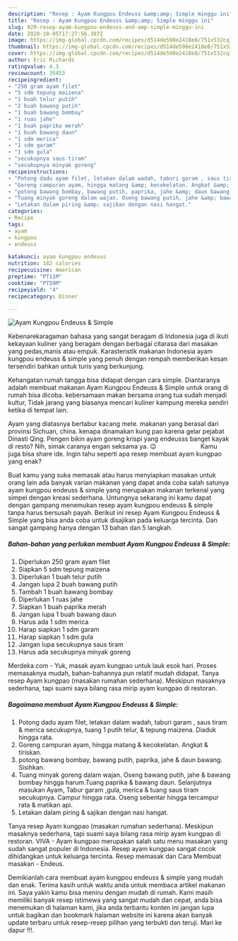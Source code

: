 ```yaml
---
description: "Resep : Ayam Kungpou Endeuss &amp;amp; Simple minggu ini"
title: "Resep : Ayam Kungpou Endeuss &amp;amp; Simple minggu ini"
slug: 929-resep-ayam-kungpou-endeuss-and-amp-simple-minggu-ini
date: 2020-10-05T17:27:56.387Z
image: https://img-global.cpcdn.com/recipes/d514de590e2418e8/751x532cq70/ayam-kungpou-endeuss-simple-foto-resep-utama.jpg
thumbnail: https://img-global.cpcdn.com/recipes/d514de590e2418e8/751x532cq70/ayam-kungpou-endeuss-simple-foto-resep-utama.jpg
cover: https://img-global.cpcdn.com/recipes/d514de590e2418e8/751x532cq70/ayam-kungpou-endeuss-simple-foto-resep-utama.jpg
author: Eric Richards
ratingvalue: 4.3
reviewcount: 35453
recipeingredient:
- "250 gram ayam filet"
- "5 sdm tepung maizena"
- "1 buah telur putih"
- "2 buah bawang putih"
- "1 buah bawang bombay"
- "1 ruas jahe"
- "1 buah paprika merah"
- "1 buah bawang daun"
- "1 sdm merica"
- "1 sdm garam"
- "1 sdm gula"
- "secukupnya saus tiram"
- "secukupnya minyak goreng"
recipeinstructions:
- "Potong dadu ayam filet, letakan dalam wadah, taburi garam , saus tiram &amp; merica secukupnya, tuang 1 putih telur, &amp; tepung maizena. Diaduk hingga rata."
- "Goreng campuran ayam, hingga matang &amp; kecokelatan. Angkat &amp; tiriskan."
- "potong bawang bombay, bawang putih, paprika, jahe &amp; daun bawang. Sisihkan."
- "Tuang minyak goreng dalam wajan. Oseng bawang putih, jahe &amp; bawang bombay hingga harum.Tuang paprika &amp; bawang daun. Selanjutnya masukan Ayam, Tabur garam ,gula, merica &amp; tuang saus tiram secukupnya. Campur hingga rata. Oseng sebentar hingga tercampur rata &amp; matikan api."
- "Letakan dalam piring &amp; sajikan dengan nasi hangat."
categories:
- Recipe
tags:
- ayam
- kungpou
- endeuss

katakunci: ayam kungpou endeuss 
nutrition: 182 calories
recipecuisine: American
preptime: "PT11M"
cooktime: "PT59M"
recipeyield: "4"
recipecategory: Dinner

---
```



![Ayam Kungpou Endeuss &amp; Simple](https://img-global.cpcdn.com/recipes/d514de590e2418e8/751x532cq70/ayam-kungpou-endeuss-simple-foto-resep-utama.jpg)

Kebenarekaragaman bahasa yang sangat beragam di Indonesia juga di ikuti kekayaan kuliner yang beragam dengan berbagai citarasa dari masakan yang pedas,manis atau empuk. Karasteristik makanan Indonesia ayam kungpou endeuss &amp; simple yang penuh dengan rempah memberikan kesan tersendiri bahkan untuk turis yang berkunjung.


Kehangatan rumah tangga bisa didapat dengan cara simple. Diantaranya adalah membuat makanan Ayam Kungpou Endeuss &amp; Simple untuk orang di rumah bisa dicoba. kebersamaan makan bersama orang tua sudah menjadi kultur, Tidak jarang yang biasanya mencari kuliner kampung mereka sendiri ketika di tempat lain.

Ayam yang diatasnya bertabur kacang mete. makanan yang berasal dari provinsi Sichuan, china. kenapa dinamakan kung pao karena gelar pejabat Dinasti Qing. Pengen bikin ayam goreng krispi yang endeusss banget kayak di resto? Nih, simak caranya engan seksama ya. 😉 ⠀⠀⠀⠀⠀⠀⠀⠀⠀ Kamu juga bisa share ide. Ingin tahu seperti apa resep membuat ayam kungpao yang enak?

Buat kamu yang suka memasak atau harus menyiapkan masakan untuk orang lain ada banyak varian makanan yang dapat anda coba salah satunya ayam kungpou endeuss &amp; simple yang merupakan makanan terkenal yang simpel dengan kreasi sederhana. Untungnya sekarang ini kamu dapat dengan gampang menemukan resep ayam kungpou endeuss &amp; simple tanpa harus bersusah payah.
Berikut ini resep Ayam Kungpou Endeuss &amp; Simple yang bisa anda coba untuk disajikan pada keluarga tercinta. Dan sangat gampang hanya dengan 13 bahan dan 5 langkah.


<!--inarticleads1-->

##### Bahan-bahan yang perlukan membuat Ayam Kungpou Endeuss &amp; Simple:

1. Diperlukan 250 gram ayam filet
1. Siapkan 5 sdm tepung maizena
1. Diperlukan 1 buah telur putih
1. Jangan lupa 2 buah bawang putih
1. Tambah 1 buah bawang bombay
1. Diperlukan 1 ruas jahe
1. Siapkan 1 buah paprika merah
1. Jangan lupa 1 buah bawang daun
1. Harus ada 1 sdm merica
1. Harap siapkan 1 sdm garam
1. Harap siapkan 1 sdm gula
1. Jangan lupa secukupnya saus tiram
1. Harus ada secukupnya minyak goreng


Merdeka.com - Yuk, masak ayam kungpao untuk lauk esok hari. Proses memasaknya mudah, bahan-bahannya pun relatif mudah didapat. Tanya resep Ayam kungpao (masakan rumahan sederhana). Meskipun masaknya sederhana, tapi suami saya bilang rasa mirip ayam kungpao di restoran. 

<!--inarticleads2-->

##### Bagaimana membuat  Ayam Kungpou Endeuss &amp; Simple:

1. Potong dadu ayam filet, letakan dalam wadah, taburi garam , saus tiram &amp; merica secukupnya, tuang 1 putih telur, &amp; tepung maizena. Diaduk hingga rata.
1. Goreng campuran ayam, hingga matang &amp; kecokelatan. Angkat &amp; tiriskan.
1. potong bawang bombay, bawang putih, paprika, jahe &amp; daun bawang. Sisihkan.
1. Tuang minyak goreng dalam wajan. Oseng bawang putih, jahe &amp; bawang bombay hingga harum.Tuang paprika &amp; bawang daun. Selanjutnya masukan Ayam, Tabur garam ,gula, merica &amp; tuang saus tiram secukupnya. Campur hingga rata. Oseng sebentar hingga tercampur rata &amp; matikan api.
1. Letakan dalam piring &amp; sajikan dengan nasi hangat.


Tanya resep Ayam kungpao (masakan rumahan sederhana). Meskipun masaknya sederhana, tapi suami saya bilang rasa mirip ayam kungpao di restoran. VIVA - Ayam kungpao merupakan salah satu menu masakan yang sudah sangat populer di Indonesia. Resep ayam kungpao sangat cocok dihidangkan untuk keluarga tercinta. Resep memasak dan Cara Membuat masakan - Endeus. 

Demikianlah cara membuat ayam kungpou endeuss &amp; simple yang mudah dan enak. Terima kasih untuk waktu anda untuk membaca artikel makanan ini. Saya yakin kamu bisa meniru dengan mudah di rumah. Kami masih memiliki banyak resep istimewa yang sangat mudah dan cepat, anda bisa menemukan di halaman kami, jika anda terbantu konten ini jangan lupa untuk bagikan dan bookmark halaman website ini karena akan banyak update terbaru untuk resep-resep pilihan yang terbukti dan teruji. Mari ke dapur !!!. 
